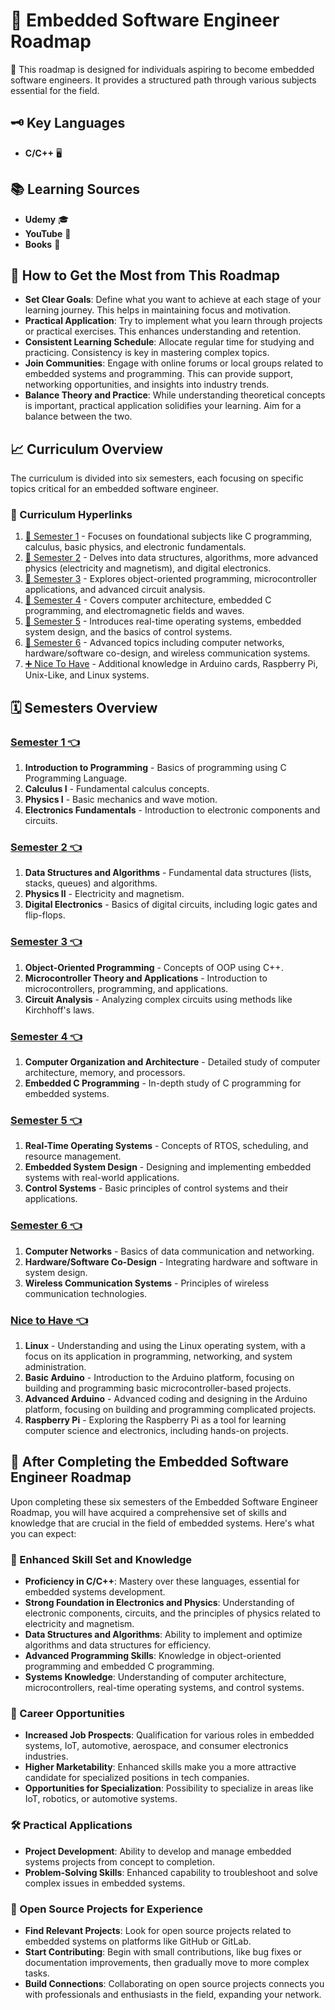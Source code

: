 # 🚀 Embedded Software Engineer Roadmap

🌟 This roadmap is designed for individuals aspiring to become embedded software engineers. It provides a structured path through various subjects essential for the field.

## 🗝️ Key Languages

- **C/C++** 🖥️

## 📚 Learning Sources

- **Udemy** 🎓
- **YouTube** 🎥
- **Books** 📖

## 🌱 How to Get the Most from This Roadmap

- **Set Clear Goals**: Define what you want to achieve at each stage of your learning journey. This helps in maintaining focus and motivation.
- **Practical Application**: Try to implement what you learn through projects or practical exercises. This enhances understanding and retention.
- **Consistent Learning Schedule**: Allocate regular time for studying and practicing. Consistency is key in mastering complex topics.
- **Join Communities**: Engage with online forums or local groups related to embedded systems and programming. This can provide support, networking opportunities, and insights into industry trends.
- **Balance Theory and Practice**: While understanding theoretical concepts is important, practical application solidifies your learning. Aim for a balance between the two.

## 📈 Curriculum Overview

The curriculum is divided into six semesters, each focusing on specific topics critical for an embedded software engineer.

### 📎 Curriculum Hyperlinks

1. [📕 Semester 1](#semester-1-) - Focuses on foundational subjects like C programming, calculus, basic physics, and electronic fundamentals.
2. [📘 Semester 2](#semester-2-) - Delves into data structures, algorithms, more advanced physics (electricity and magnetism), and digital electronics.
3. [📙 Semester 3](#semester-3-) - Explores object-oriented programming, microcontroller applications, and advanced circuit analysis.
4. [📗 Semester 4](#semester-4-) - Covers computer architecture, embedded C programming, and electromagnetic fields and waves.
5. [📒 Semester 5](#semester-5-) - Introduces real-time operating systems, embedded system design, and the basics of control systems.
6. [📓 Semester 6](#semester-6-) - Advanced topics including computer networks, hardware/software co-design, and wireless communication systems.
7. [➕ Nice To Have](#nice-to-have-) - Additional knowledge in Arduino cards, Raspberry Pi, Unix-Like, and Linux systems.

## 🗓 Semesters Overview

### [Semester 1 👈](semesters/sem1.md)

1. **Introduction to Programming** - Basics of programming using C Programming Language.
2. **Calculus I** - Fundamental calculus concepts.
3. **Physics I** - Basic mechanics and wave motion.
4. **Electronics Fundamentals** - Introduction to electronic components and circuits.

### [Semester 2 👈](semesters/sem2.md)
1. **Data Structures and Algorithms** - Fundamental data structures (lists, stacks, queues) and algorithms.
2. **Physics II** - Electricity and magnetism.
3. **Digital Electronics** - Basics of digital circuits, including logic gates and flip-flops.

### [Semester 3 👈](semesters/sem3.md)
1. **Object-Oriented Programming** - Concepts of OOP using C++.
2. **Microcontroller Theory and Applications** - Introduction to microcontrollers, programming, and applications.
3. **Circuit Analysis** - Analyzing complex circuits using methods like Kirchhoff's laws.

### [Semester 4 👈](semesters/sem4.md)
1. **Computer Organization and Architecture** - Detailed study of computer architecture, memory, and processors.
2. **Embedded C Programming** - In-depth study of C programming for embedded systems.

### [Semester 5 👈](semesters/sem5.md)
1. **Real-Time Operating Systems** - Concepts of RTOS, scheduling, and resource management.
2. **Embedded System Design** - Designing and implementing embedded systems with real-world applications.
3. **Control Systems** - Basic principles of control systems and their applications.

### [Semester 6 👈](semesters/sem6.md)
1. **Computer Networks** - Basics of data communication and networking.
2. **Hardware/Software Co-Design** - Integrating hardware and software in system design.
3. **Wireless Communication Systems** - Principles of wireless communication technologies.

### [Nice to Have 👈](semesters/nicetohave.md)
1. **Linux** - Understanding and using the Linux operating system, with a focus on its application in programming, networking, and system administration.
2. **Basic Arduino** - Introduction to the Arduino platform, focusing on building and programming basic microcontroller-based projects.
3. **Advanced Arduino** - Advanced coding and designing in the Arduino platform, focusing on building and programming complicated projects.
4. **Raspberry Pi** - Exploring the Raspberry Pi as a tool for learning computer science and electronics, including hands-on projects.
   
## 🚀 After Completing the Embedded Software Engineer Roadmap

Upon completing these six semesters of the Embedded Software Engineer Roadmap, you will have acquired a comprehensive set of skills and knowledge that are crucial in the field of embedded systems. Here's what you can expect:

### 🔎 Enhanced Skill Set and Knowledge

- **Proficiency in C/C++**: Mastery over these languages, essential for embedded systems development.
- **Strong Foundation in Electronics and Physics**: Understanding of electronic components, circuits, and the principles of physics related to electricity and magnetism.
- **Data Structures and Algorithms**: Ability to implement and optimize algorithms and data structures for efficiency.
- **Advanced Programming Skills**: Knowledge in object-oriented programming and embedded C programming.
- **Systems Knowledge**: Understanding of computer architecture, microcontrollers, real-time operating systems, and control systems.

### 💼 Career Opportunities

- **Increased Job Prospects**: Qualification for various roles in embedded systems, IoT, automotive, aerospace, and consumer electronics industries.
- **Higher Marketability**: Enhanced skills make you a more attractive candidate for specialized positions in tech companies.
- **Opportunities for Specialization**: Possibility to specialize in areas like IoT, robotics, or automotive systems.

### 🛠️ Practical Applications

- **Project Development**: Ability to develop and manage embedded systems projects from concept to completion.
- **Problem-Solving Skills**: Enhanced capability to troubleshoot and solve complex issues in embedded systems.

### 🌟 Open Source Projects for Experience

- **Find Relevant Projects**: Look for open source projects related to embedded systems on platforms like GitHub or GitLab. 
- **Start Contributing**: Begin with small contributions, like bug fixes or documentation improvements, then gradually move to more complex tasks.
- **Build Connections**: Collaborating on open source projects connects you with professionals and enthusiasts in the field, expanding your network.
